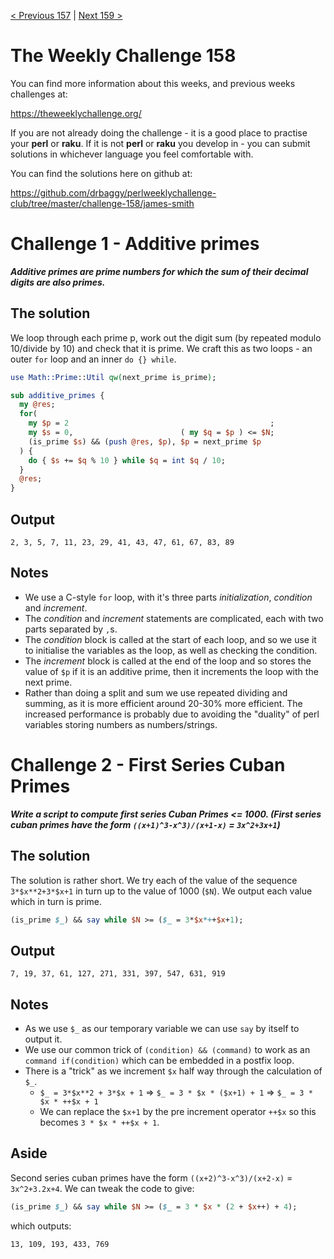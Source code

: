 [< Previous 157](https://github.com/drbaggy/perlweeklychallenge-club/tree/master/challenge-157/james-smith) |
[Next 159 >](https://github.com/drbaggy/perlweeklychallenge-club/tree/master/challenge-159/james-smith)
# The Weekly Challenge 158

You can find more information about this weeks, and previous weeks challenges at:

  https://theweeklychallenge.org/

If you are not already doing the challenge - it is a good place to practise your
**perl** or **raku**. If it is not **perl** or **raku** you develop in - you can
submit solutions in whichever language you feel comfortable with.

You can find the solutions here on github at:

https://github.com/drbaggy/perlweeklychallenge-club/tree/master/challenge-158/james-smith

# Challenge 1 - Additive primes

***Additive primes are prime numbers for which the sum of their decimal digits are also primes.***

## The solution

We loop through each prime p, work out the digit sum (by repeated modulo 10/divide by 10) and check that it is prime.
We craft this as two loops - an outer `for` loop and an inner `do {} while`.

```perl
use Math::Prime::Util qw(next_prime is_prime);

sub additive_primes {
  my @res;
  for(
    my $p = 2                                             ;
    my $s = 0,                        ( my $q = $p ) <= $N;
    (is_prime $s) && (push @res, $p), $p = next_prime $p
  ) {
    do { $s += $q % 10 } while $q = int $q / 10;
  }
  @res;
}
```
## Output
```
2, 3, 5, 7, 11, 23, 29, 41, 43, 47, 61, 67, 83, 89
```
## Notes
 * We use a C-style `for` loop, with it's three parts *initialization*, *condition* and *increment*.
 * The *condition* and *increment* statements are complicated, each with two parts separated by `,`s.
 * The *condition* block is called at the start of each loop, and so we use it to initialise the variables as the loop, as well as checking the condition.
 * The *increment* block is called at the end of the loop and so stores the value of `$p` if it is an additive prime, then it increments the loop with the next prime.
 * Rather than doing a split and sum we use repeated dividing and summing, as it is more efficient around 20-30% more efficient. The increased performance is probably due to avoiding the "duality" of perl variables storing numbers as numbers/strings.

# Challenge 2 - First Series Cuban Primes

***Write a script to compute first series Cuban Primes <= 1000. (First series cuban primes have the form `((x+1)^3-x^3)/(x+1-x)` = `3x^2+3x+1`)***

## The solution

The solution is rather short. We try each of the value of the sequence `3*$x**2+3*$x+1` in turn up to the value of 1000 (`$N`).
We output each value which in turn is prime.

```perl
(is_prime $_) && say while $N >= ($_ = 3*$x*++$x+1);
```
## Output
```
7, 19, 37, 61, 127, 271, 331, 397, 547, 631, 919
```
## Notes
 * As we use `$_` as our temporary variable we can use `say` by itself to output it.
 * We use our common trick of `(condition) && (command)` to work as an `command if(condition)` which can be embedded in a postfix loop.
 * There is a "trick" as we increment `$x` half way through the calculation of `$_`.
   * `$_ = 3*$x**2 + 3*$x + 1` => `$_ = 3 * $x * ($x+1) + 1` => `$_ = 3 * $x * ++$x + 1`
   * We can replace the `$x+1` by the pre increment operator `++$x` so this becomes `3 * $x * ++$x + 1`.

## Aside

Second series cuban primes have the form `((x+2)^3-x^3)/(x+2-x)` = `3x^2+3.2x+4`. We can tweak the code to give:

```perl
(is_prime $_) && say while $N >= ($_ = 3 * $x * (2 + $x++) + 4);
```

which outputs:
```
13, 109, 193, 433, 769
```
